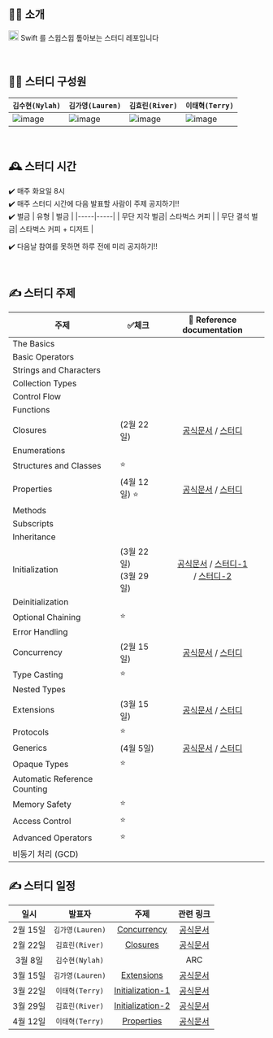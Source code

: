 ## 💁‍♂️ 소개
<img src="https://user-images.githubusercontent.com/57262833/153530073-9f024a24-84e4-4e03-b599-958d0bfbc0f1.png" width=20/> Swift 를 스윕스윕 톺아보는 스터디 레포입니다

<br/>

## 👩‍💻 스터디 구성원
|  `김수현(Nylah)` | `김가영(Lauren)`  | `김효린(River)` |  `이태혁(Terry)` |   
|---|---|---|---|
| ![image](https://user-images.githubusercontent.com/55867479/153530358-735c82db-4f14-48d5-857f-d037ecd4b989.png) | ![image](https://user-images.githubusercontent.com/55867479/153530190-92d91d54-23c9-4c86-8d05-5a4d4a2cd70b.png) | ![image](https://user-images.githubusercontent.com/55867479/153530345-8940b5ed-311a-491a-a85c-ccc9a696b3fb.png) | ![image](https://user-images.githubusercontent.com/55867479/153530325-5cfc6c93-5f5c-4153-b557-fdfcbb298dc9.png) |

<br/>

## 🕰 스터디 시간
✔️ 매주 화요일 8시  
✔️ 매주 스터디 시간에 다음 발표할 사람이 주제 공지하기‼️  
✔️ 벌금
| 유형 | 벌금 | 
|-----|-----|
| 무단 지각 벌금| 스타벅스 커피 |
| 무단 결석 벌금| 스타벅스 커피 + 디저트 |

✔️ 다음날 참여를 못하면 하루 전에 미리 공지하기‼️

<br/>

## ✍ 스터디 주제 
  주제 | ✅체크 | 🔗 Reference documentation
------|-----|:---------:|
The Basics| | |
Basic Operators| | | 
Strings and Characters| | | 
Collection Types| | | 
Control Flow| | | 
Functions| | | 
Closures|(2월 22일)|[공식문서](https://docs.swift.org/swift-book/LanguageGuide/Closures.html) / [스터디](./closures.md)| 
Enumerations| | | 
Structures and Classes| :star: | | 
Properties| (4월 12일) :star:|[공식문서](https://docs.swift.org/swift-book/LanguageGuide/Properties.html) / [스터디](./Properties.md) | 
Methods| | | 
Subscripts| | | 
Inheritance| | | 
Initialization|(3월 22일)<br>(3월 29일) |[공식문서](https://docs.swift.org/swift-book/LanguageGuide/Initialization.html) / [스터디-1](./initialization.md)<br>  / [스터디-2](./Initialization-2/Initialization-2.md) | 
Deinitialization| | | 
Optional Chaining| :star: | | 
Error Handling|  | | 
Concurrency|(2월 15일)|[공식문서](https://docs.swift.org/swift-book/LanguageGuide/Concurrency.html) / [스터디](./concurrency/concurrency.md)|
Type Casting| :star: | | 
Nested Types| | | 
Extensions|(3월 15일)|[공식문서](https://docs.swift.org/swift-book/LanguageGuide/Extensions.html) / [스터디](./extensions.md) |
Protocols| :star: | | 
Generics|(4월 5일) |[공식문서](https://docs.swift.org/swift-book/LanguageGuide/Generics.html) / [스터디]([./extensions.md](https://github.com/SwiftIsSweepSweep/Swift/blob/main/Generic/Generic.md))  | 
Opaque Types| :star: | | 
Automatic Reference Counting| | | 
Memory Safety| :star: | | 
Access Control| :star: | | 
Advanced Operators| :star: | | 
비동기 처리 (GCD)| | | 




## ✍ 스터디 일정
  일시 | 발표자 | 주제 | 관련 링크
:------:|:-----:|:---------:|:----:|
2월 15일|`김가영(Lauren)`| [Concurrency](./concurrency/concurrency.md) |[공식문서](https://docs.swift.org/swift-book/LanguageGuide/Concurrency.html)
2월 22일|`김효린(River)`| [Closures](./closures.md) |[공식문서](https://docs.swift.org/swift-book/LanguageGuide/Closures.html)
3월 8일 |`김수현(Nylah)` | |ARC|[공식문서](https://docs.swift.org/swift-book/LanguageGuide/AutomaticReferenceCounting.html)
3월 15일 | `김가영(Lauren)` | [Extensions](./extensions.md) | [공식문서](https://docs.swift.org/swift-book/LanguageGuide/Extensions.html)
3월 22일 | `이태혁(Terry)` | [Initialization-1](./initialization.md) | [공식문서](https://docs.swift.org/swift-book/LanguageGuide/Initialization.html)
3월 29일|`김효린(River)`| [Initialization-2](./Initialization-2/Initialization-2.md) | [공식문서](https://docs.swift.org/swift-book/LanguageGuide/Initialization.html)
4월 12일| `이태혁(Terry)`| [Properties](./Properties.md) | [공식문서](https://docs.swift.org/swift-book/LanguageGuide/Properties.html)

